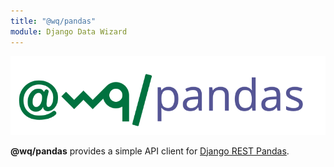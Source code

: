 ```yaml
---
title: "@wq/pandas"
module: Django Data Wizard
---
```


![@wq/pandas](../images/@wq/pandas.svg)

**@wq/pandas** provides a simple API client for [Django REST Pandas].

[Django REST Pandas]: ../index.md
